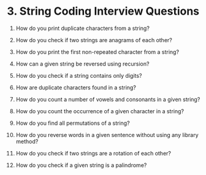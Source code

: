 # 3. String Coding Interview Questions

1. How do you print duplicate characters from a string?

2. How do you check if two strings are anagrams of each other?

3. How do you print the first non-repeated character from a string?

4. How can a given string be reversed using recursion?

5. How do you check if a string contains only digits?

6. How are duplicate characters found in a string?

7. How do you count a number of vowels and consonants in a given string?

8. How do you count the occurrence of a given character in a string?

9. How do you find all permutations of a string?

10. How do you reverse words in a given sentence without using any library method?

11. How do you check if two strings are a rotation of each other?

12. How do you check if a given string is a palindrome?